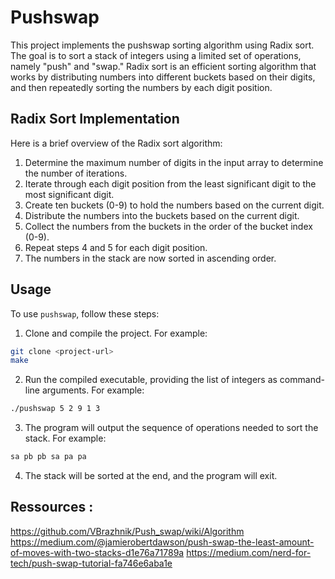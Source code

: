 # Pushswap

This project implements the pushswap sorting algorithm using Radix sort. The goal is to sort a stack of integers using a limited set of operations, namely "push" and "swap." Radix sort is an efficient sorting algorithm that works by distributing numbers into different buckets based on their digits, and then repeatedly sorting the numbers by each digit position.

## Radix Sort Implementation

Here is a brief overview of the Radix sort algorithm:

1. Determine the maximum number of digits in the input array to determine the number of iterations.
2. Iterate through each digit position from the least significant digit to the most significant digit.
3. Create ten buckets (0-9) to hold the numbers based on the current digit.
4. Distribute the numbers into the buckets based on the current digit.
5. Collect the numbers from the buckets in the order of the bucket index (0-9).
6. Repeat steps 4 and 5 for each digit position.
7. The numbers in the stack are now sorted in ascending order.

## Usage

To use `pushswap`, follow these steps:

1. Clone and compile the project. For example:
```bash
git clone <project-url>
make
```

2. Run the compiled executable, providing the list of integers as command-line arguments. For example:
```bash
./pushswap 5 2 9 1 3
```

3. The program will output the sequence of operations needed to sort the stack. For example:
```bash
sa pb pb sa pa pa
```

4. The stack will be sorted at the end, and the program will exit.

## Ressources :

https://github.com/VBrazhnik/Push_swap/wiki/Algorithm
https://medium.com/@jamierobertdawson/push-swap-the-least-amount-of-moves-with-two-stacks-d1e76a71789a
https://medium.com/nerd-for-tech/push-swap-tutorial-fa746e6aba1e
